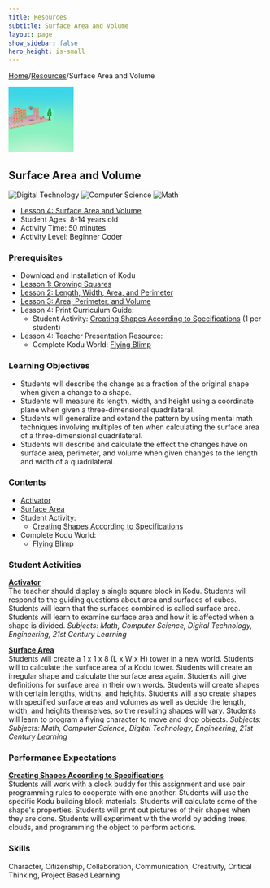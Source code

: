 ```yaml
---
title: Resources
subtitle: Surface Area and Volume
layout: page
show_sidebar: false
hero_height: is-small
---
```


[Home](..)/[Resources](.)/Surface Area and Volume

[![](surface_area_and_volume.png)](https://worlds.kodugamelab.com/world/Bf6jissB40ugXzj7hb3H1w==)

## Surface Area and Volume
![Digital Technology](dt.png) ![Computer Science](cs.png) ![Math](m.png)

* [Lesson 4: Surface Area and Volume](6_Kodu_Curriculum_Math_Module.pdf#page=30)
* Student Ages: 8-14 years old
* Activity Time: 50 minutes 
* Activity Level: Beginner Coder

### Prerequisites
* Download and Installation of Kodu
* [Lesson 1: Growing Squares](growing_squares)
* [Lesson 2: Length, Width, Area, and Perimeter](length_width_area_and_perimeter)
* [Lesson 3: Area, Perimeter, and Volume](area_perimeter_and_volume)
* Lesson 4: Print Curriculum Guide:  
  * Student Activity: [Creating Shapes According to Specifications](6_Kodu_Curriculum_Math_Module.pdf#page=34) (1 per student)
* Lesson 4: Teacher Presentation Resource:
  * Complete Kodu World: [Flying Blimp](https://worlds.kodugamelab.com/world/adNUNlk_pEKJqDDbRoLMJQ==)  

### Learning Objectives
* Students will describe the change as a fraction of the original shape when given a change to a shape.
* Students will measure its length, width, and height using a coordinate plane when given a three-dimensional quadrilateral.
* Students will generalize and extend the pattern by using mental math techniques involving multiples of ten when calculating the surface area of a three-dimensional quadrilateral.
* Students will describe and calculate the effect the changes have on surface area, perimeter, and volume when given changes to the length and width of a quadrilateral.

### Contents
* [Activator](#activator)
* [Surface Area](#surface)
* Student Activity:
  * [Creating Shapes According to Specifications](#creating)
* Complete Kodu World: 
  * [Flying Blimp](<https://worlds.kodugamelab.com/world/adNUNlk_pEKJqDDbRoLMJQ==>)

### Student Activities
<a name="activator"></a>
[**Activator**](6_Kodu_Curriculum_Math_Module.pdf#page=31)<br>
The teacher should display a single square block in Kodu. Students will respond to the guiding questions about area and surfaces of cubes. Students will learn that the surfaces combined is called surface area. Students will learn to examine surface area and how it is affected when a shape is divided.
*Subjects: Math, Computer Science, Digital Technology, Engineering, 21st Century Learning*

<a name="surface"></a>
[**Surface Area**](6_Kodu_Curriculum_Math_Module.pdf#page=31)<br>
Students will create a 1 x 1 x 8 (L x W x H) tower in a new world. Students will to calculate the surface area of a Kodu tower. Students will create an irregular shape and calculate the surface area again. Students will give definitions for surface area in their own words. Students will create shapes with certain lengths, widths, and heights. Students will also create shapes with specified surface areas and volumes as well as decide the length, width, and heights themselves, so the resulting shapes will vary. Students will learn to program a flying character to move and drop objects.
*Subjects: Subjects: Math, Computer Science, Digital Technology, Engineering, 21st Century Learning*

### Performance Expectations
<a name="creating"></a>
[**Creating Shapes According to Specifications**]()<br>
Students will work with a clock buddy for this assignment and use pair programming rules to cooperate with one another. Students will use the specific Kodu building block materials. Students will calculate some of the shape's properties. Students will print out pictures of their shapes when they are done. Students will experiment with the world by adding trees, clouds, and programming the object to perform actions.

### Skills
Character,
Citizenship,
Collaboration,
Communication,
Creativity,
Critical Thinking,
Project Based Learning
